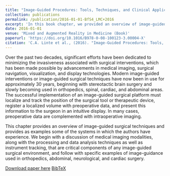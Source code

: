 ```yaml
---
title: "Image-Guided Procedures: Tools, Techniques, and Clinical Applications"
collection: publications
permalink: /publication/2016-01-01-BfS4_LMC+2016
excerpt: 'In this book chapter, we provided an overview of image-guided surgical techniques and provides as examples some of the systems in which the authors have experience.'
date: 2016-01-01
venue: 'Mixed and Augmented Reality in Medicine (Book)'
paperurl: 'https://doi.org/10.1016/B978-0-08-100123-3.00004-X'
citation: 'C.A. Linte et al., (2016). "Image-Guided Procedures: Tools, Techniques, and Clinical Applications"; in W.A. Farhat and J. Drake (Eds.) <i>Bioengineering for Surgery</i>, Chap. 4, pp. 59-90.'
---
```


Over the past two decades, significant efforts have been dedicated to minimizing the invasiveness associated with surgical interventions, which has been made possible by advancements in medical imaging, surgical navigation, visualization, and display technologies. Modern image-guided interventions or image-guided surgical techniques have now been in use for approximately 30 years, beginning with stereotactic brain surgery and slowly becoming used in orthopedics, spinal, cardiac, and abdominal areas. The successful implementation of an image-guided surgical platform must localize and track the position of the surgical tool or therapeutic device, register a localized volume with preoperative data, and present this information to the surgeon in an intuitive display. In many cases, preoperative data are complemented with intraoperative imaging.

This chapter provides an overview of image-guided surgical techniques and provides as examples some of the systems in which the authors have experience. We begin with a discussion of medical imaging modalities, along with the processing and data analysis techniques as well as instrument tracking, that are critical components of any image-guided surgical environment, and follow with specific examples of image-guidance used in orthopedics, abdominal, neurological, and cardiac surgery.

[Download paper here](https://doi.org/10.1016/B978-0-08-100123-3.00004-X) [BibTeX](./../files/bibtex/LMC+2016.bib)